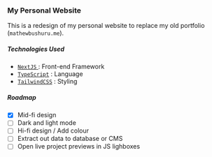 ### My Personal Website

This is a redesign of my personal website to replace my old portfolio  (`mathewbushuru.me`).

##### Technologies Used

- [`NextJS` ](https://nextjs.org/) : Front-end Framework
- [`TypeScript`](https://www.typescriptlang.org/) : Language
- [`TailwindCSS`](https://tailwindcss.com/) : Styling

#####  Roadmap
- [x] Mid-fi design
- [ ] Dark and light mode 
- [ ] Hi-fi design / Add colour 
- [ ] Extract out data to database or CMS
- [ ] Open live project previews in JS lighboxes